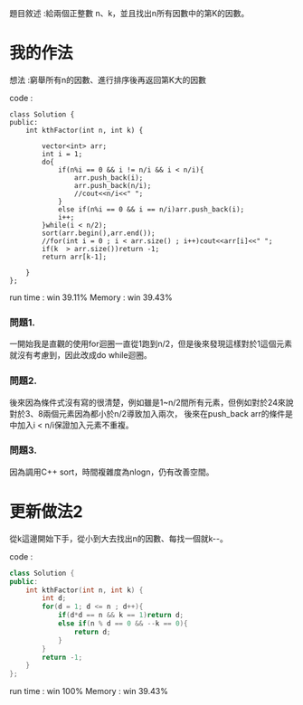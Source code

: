 題目敘述 :給兩個正整數 n、k，並且找出n所有因數中的第K的因數。

# 我的作法
想法 :窮舉所有n的因數、進行排序後再返回第K大的因數

code : 
```
class Solution {
public:
    int kthFactor(int n, int k) {

        vector<int> arr;
        int i = 1;
        do{
            if(n%i == 0 && i != n/i && i < n/i){
                arr.push_back(i);
                arr.push_back(n/i);
                //cout<<n/i<<" ";
            }
            else if(n%i == 0 && i == n/i)arr.push_back(i);
            i++;
        }while(i < n/2);
        sort(arr.begin(),arr.end());
        //for(int i = 0 ; i < arr.size() ; i++)cout<<arr[i]<<" ";
        if(k  > arr.size())return -1;
        return arr[k-1];
        
    }
};
```
run time : win 39.11%   Memory : win 39.43%
### 問題1.
一開始我是直觀的使用for迴圈一直從1跑到n/2，但是後來發現這樣對於1這個元素就沒有考慮到，因此改成do while迴圈。
 
### 問題2.
後來因為條件式沒有寫的很清楚，例如雖是1~n/2間所有元素，但例如對於24來說對於3、8兩個元素因為都小於n/2導致加入兩次，
後來在push_back arr的條件是中加入i < n/i保證加入元素不重複。

### 問題3.
因為調用C++ sort，時間複雜度為nlogn，仍有改善空間。

# 更新做法2
從k這邊開始下手，從小到大去找出n的因數、每找一個就k--。

code : 
```c++
class Solution {
public:
    int kthFactor(int n, int k) {
        int d;
        for(d = 1; d <= n ; d++){
            if(d*d == n && k == 1)return d;
            else if(n % d == 0 && --k == 0){
                return d;
            }
        }
        return -1;
    }
};
```
run time : win 100%   Memory : win 39.43%






